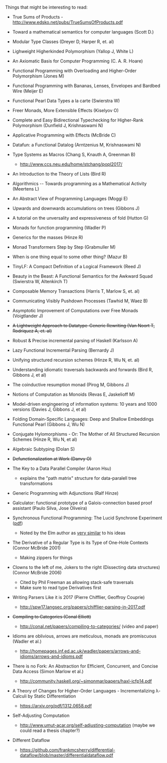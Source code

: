 Things that might be interesting to read:

- True Sums of Products - http://www.edsko.net/pubs/TrueSumsOfProducts.pdf

- Toward a mathematical semantics for computer languages (Scott D.)

- Modular Type Classes (Dreyer D, Harper R, et. al)

- Lighweight Higherkinded Polymorphism (Yallop J, White L)

- An Axiomatic Basis for Computer Programming (C. A. R. Hoare)

- Functional Programming with Overloading and Higher-Order Polymorphism (Jones M)

- Functional Programming with Bananas, Lenses, Envelopes and Bardbed Wire (Meijer E)

- Functional Pearl Data Types a la carte (Swierstra W)

- Freer Monads, More Extensible Effects (Kiselyov O)

- Complete and Easy Bidirectional Typechecking for Higher-Rank Polymorphism (Dunfield J, Krishnaswami N)

- Applicative Programming with Effects (McBride C)

- Datafun: a Functional Datalog (Arntzenius M, Krishnaswami N)

- Type Systems as Macros (Chang S, Knauth A, Greenman B)
  - http://www.ccs.neu.edu/home/stchang/popl2017/

- An Introduction to the Theory of Lists (Bird R)

- Algorithmics -- Towards programming as a Mathematical Activity (Meertens L)

- An Abstract View of Programming Languages (Moggi E)

- Upwards and downwards accumulations on trees (Gibbons J)

- A tutorial on the unversality and expressiveness of fold (Hutton G)

- Monads for function programming (Wadler P)

- Generics for the masses (Hinze R)

- Monad Transformers Step by Step (Grabmuller M)

- When is one thing equal to some other thing? (Mazur B)

- TinyLF: A Compact Definition of a Logical Framework (Reed J)

- Beauty in the Beast: A Functional Semantics for the Awkward Squad (Swierstra W, Altenkirch T)

- Composable Memory Transactions (Harris T, Marlow S, et. al)

- Communicating Visibly Pushdown Processes (Tawhid M, Waez B)

- Asymptotic Improvement of Computations over Free Monads (Voigtlander J)

- ~~A Lightweight Approach to Datatype-Generic Rewriting (Van Noort T, Rodriquez A, et. al)~~

- Robust & Precise incremental parsing of Haskell (Karlsson A)

- Lazy Functional Incremental Parsing (Bernardy J)

- Unifying structured recursion schemes (Hinze R, Wu N, et. al)

- Understanding idiomatic traversals backwards and forwards (Bird R, Gibbons J, et al)

- The coinductive resumption monad (Pirog M, Gibbons J)

- Notions of Computation as Monoids (Revas E, Jaskelioff M)

- Model-driven engingeering of information systems: 10 years and 1000 versions (Davies J, Gibbons J, et al)

- Folding Domain-Specific Languages: Deep and Shallow Embeddings Functional Pearl (Gibbons J, Wu N)

- Conjugate Hylomorphisms - Or: The Mother of All Structured Recursion Schemes (Hinze R, Wu N, et al)

- Algebraic Subtyping (Dolan S)

- ~~Defunctionalization at Work (Danvy O)~~

- The Key to a Data Parallel Compiler (Aaron Hsu)
    - explains the "path matrix" structure for data-paralell tree transformations

- Generic Programming with Adjunctions (Ralf Hinze)

- Galculator: functional prototype of a Galois-connection based proof assistant (Paulo Silva, Jose Oliveira)

- Synchronous Functional Programming: The Lucid Synchrone Experiment ([pdf](http://www.di.ens.fr/~pouzet/bib/chap_lucid_synchrone_english_iste08.pdf))
   - Noted by the Elm author as [very similar](http://elm-lang.org/blog/farewell-to-frp) to his ideas

- The Derivative of a Regular Type is its Type of One-Hole Contexts (Connor McBride 2001)
   - Making zippers for things

- Clowns to the left of me, Jokers to the right (Dissecting data structures) (Connor McBride 2006)
   - Cited by Phil Freeman as allowing stack-safe traversals
   - Make sure to read type Derivatives first
   
- Writing Parsers Like it is 2017 (Pierre Chifflier, Geoffroy Couprie)
   - http://spw17.langsec.org/papers/chifflier-parsing-in-2017.pdf

- ~~Compiling to Categories (Conal Elliott)~~
   - http://conal.net/papers/compiling-to-categories/ (video and paper)
   
- Idioms are oblivious, arrows are meticulous, monads are promiscuous (Wadler et al.)
   - http://homepages.inf.ed.ac.uk/wadler/papers/arrows-and-idioms/arrows-and-idioms.pdf
  
- There is no Fork: An Abstraction for Efficient, Concurrent, and Concise Data Access (Simon Marlow et al.)
   - http://community.haskell.org/~simonmar/papers/haxl-icfp14.pdf
   
- A Theory of Changes for Higher-Order Languages - Incrementalizing λ-Calculi by Static Differentiation
   - https://arxiv.org/pdf/1312.0658.pdf

- Self-Adjusting Computation
   - http://www.umut-acar.org/self-adjusting-computation (maybe we could read a thesis chapter?)
   
- Different Dataflow
   - https://github.com/frankmcsherry/differential-dataflow/blob/master/differentialdataflow.pdf
